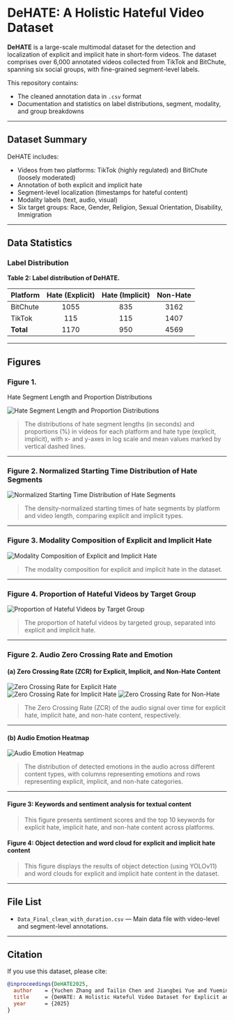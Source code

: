 # DeHATE: A Holistic Hateful Video Dataset

**DeHATE** is a large-scale multimodal dataset for the detection and localization of explicit and implicit hate in short-form videos. The dataset comprises over 6,000 annotated videos collected from TikTok and BitChute, spanning six social groups, with fine-grained segment-level labels.

This repository contains:
- The cleaned annotation data in `.csv` format
- Documentation and statistics on label distributions, segment, modality, and group breakdowns

---

## Dataset Summary

DeHATE includes:
- Videos from two platforms: TikTok (highly regulated) and BitChute (loosely moderated)
- Annotation of both explicit and implicit hate
- Segment-level localization (timestamps for hateful content)
- Modality labels (text, audio, visual)
- Six target groups: Race, Gender, Religion, Sexual Orientation, Disability, Immigration

---

## Data Statistics

### Label Distribution

**Table 2: Label distribution of DeHATE.**

| Platform  | Hate (Explicit) | Hate (Implicit) | Non-Hate |
|-----------|:--------------:|:---------------:|:--------:|
| BitChute  | 1055           | 835             | 3162     |
| TikTok    | 115            | 115             | 1407     |
| **Total** | 1170           | 950             | 4569     |

---

## Figures

### Figure 1. 
Hate Segment Length and Proportion Distributions

![Hate Segment Length and Proportion Distributions](Images/HateSegment_clear.png)

> The distributions of hate segment lengths (in seconds) and proportions (%) in videos for each platform and hate type (explicit, implicit), with x- and y-axes in log scale and mean values marked by vertical dashed lines.

---

### Figure 2. Normalized Starting Time Distribution of Hate Segments

![Normalized Starting Time Distribution of Hate Segments](Images/HateStartingTime_clear.png)

> The density-normalized starting times of hate segments by platform and video length, comparing explicit and implicit types.

---

### Figure 3. Modality Composition of Explicit and Implicit Hate

![Modality Composition of Explicit and Implicit Hate](Images/HateModality_clear.png)

> The modality composition for explicit and implicit hate in the dataset.

---

### Figure 4. Proportion of Hateful Videos by Target Group

![Proportion of Hateful Videos by Target Group](Images/HateTargetGroup_clear.png)

> The proportion of hateful videos by targeted group, separated into explicit and implicit hate.

---

### Figure 2. Audio Zero Crossing Rate and Emotion

#### (a) Zero Crossing Rate (ZCR) for Explicit, Implicit, and Non-Hate Content

![Zero Crossing Rate for Explicit Hate](Images/cross_rate_explicit.jpg)
![Zero Crossing Rate for Implicit Hate](Images/cross_rate_implicit.jpg)
![Zero Crossing Rate for Non-Hate](Images/cross_rate_non-hate.jpg)

> The Zero Crossing Rate (ZCR) of the audio signal over time for explicit hate, implicit hate, and non-hate content, respectively.

---

#### (b) Audio Emotion Heatmap

![Audio Emotion Heatmap](Images/emotion_audio_heatmap.jpg)

> The distribution of detected emotions in the audio across different content types, with columns representing emotions and rows representing explicit, implicit, and non-hate categories.

---

#### Figure 3: Keywords and sentiment analysis for textual content

> This figure presents sentiment scores and the top 10 keywords for explicit hate, implicit hate, and non-hate content across platforms.

#### Figure 4: Object detection and word cloud for explicit and implicit hate content

> This figure displays the results of object detection (using YOLOv11) and word clouds for explicit and implicit hate content in the dataset.

---

## File List

- `Data_Final_clean_with_duration.csv` — Main data file with video-level and segment-level annotations.

---

## Citation

If you use this dataset, please cite:

```bibtex
@inproceedings{DeHATE2025,
  author    = {Yuchen Zhang and Tailin Chen and Jiangbei Yue and Yueming Sun and Rahul Singh and Jianbo Jiao and Zeyu Fu},
  title     = {DeHATE: A Holistic Hateful Video Dataset for Explicit and Implicit Hate Detection and Localization},
  year      = {2025}
}
